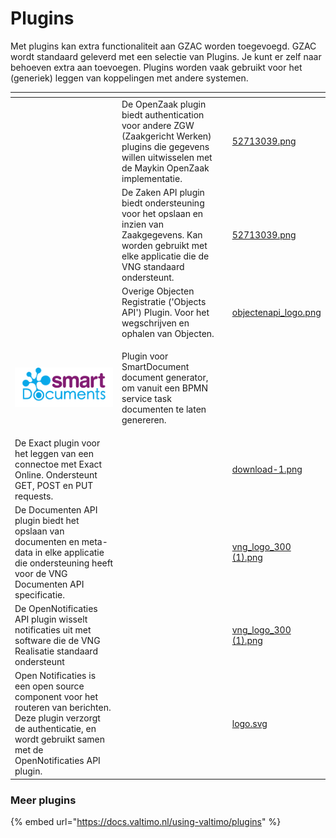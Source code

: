 # Plugins

Met plugins kan extra functionaliteit aan GZAC worden toegevoegd. GZAC wordt standaard geleverd met een selectie van Plugins. Je kunt er zelf naar behoeven extra aan toevoegen. Plugins worden vaak gebruikt voor het (generiek) leggen van koppelingen met andere systemen.&#x20;

<table data-view="cards"><thead><tr><th></th><th></th><th></th><th data-hidden data-card-cover data-type="files"></th></tr></thead><tbody><tr><td></td><td>De OpenZaak plugin biedt authentication voor andere ZGW (Zaakgericht Werken) plugins die gegevens willen uitwisselen met de Maykin OpenZaak implementatie. </td><td></td><td><a href="../.gitbook/assets/52713039.png">52713039.png</a></td></tr><tr><td></td><td>De Zaken API plugin biedt ondersteuning voor het opslaan en inzien van Zaakgegevens. Kan worden gebruikt met elke applicatie die de VNG standaard ondersteunt. </td><td></td><td><a href="../.gitbook/assets/52713039.png">52713039.png</a></td></tr><tr><td></td><td>Overige Objecten Registratie ('Objects API') Plugin. Voor het wegschrijven en ophalen van Objecten. </td><td></td><td><a href="../.gitbook/assets/objectenapi_logo.png">objectenapi_logo.png</a></td></tr><tr><td><img src="../.gitbook/assets/download.png" alt=""></td><td><p></p><p></p><p>Plugin voor SmartDocument document generator, om vanuit een BPMN service task documenten te laten genereren.</p></td><td></td><td></td></tr><tr><td>De Exact plugin voor het leggen van een connectoe met Exact Online. Ondersteunt GET, POST en PUT requests. </td><td></td><td></td><td><a href="../.gitbook/assets/download-1.png">download-1.png</a></td></tr><tr><td>De Documenten API plugin biedt het opslaan van documenten en meta-data in elke applicatie die ondersteuning heeft voor de VNG Documenten API specificatie. </td><td></td><td></td><td><a href="../.gitbook/assets/vng_logo_300 (1).png">vng_logo_300 (1).png</a></td></tr><tr><td>De OpenNotificaties API plugin wisselt notificaties uit met software die de VNG Realisatie standaard ondersteunt</td><td></td><td></td><td><a href="../.gitbook/assets/vng_logo_300 (1).png">vng_logo_300 (1).png</a></td></tr><tr><td>Open Notificaties is een  open source component voor het routeren van berichten. Deze plugin verzorgt de authenticatie, en wordt gebruikt samen met de OpenNotificaties API plugin. </td><td></td><td></td><td><a href="../.gitbook/assets/logo.svg">logo.svg</a></td></tr></tbody></table>

### Meer plugins

{% embed url="https://docs.valtimo.nl/using-valtimo/plugins" %}
